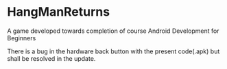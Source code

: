 # HangManReturns
A game developed towards completion of course Android Development for Beginners

There is a bug in the hardware back button with the present code(.apk) but shall be resolved in the update.

